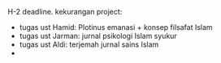 H-2 deadline.
kekurangan project:
- tugas ust Hamid: Plotinus emanasi + konsep filsafat Islam
- tugas ust Jarman: jurnal psikologi Islam syukur 
- tugas ust Aldi: terjemah jurnal sains Islam
- 
